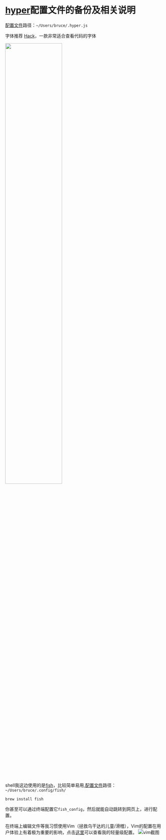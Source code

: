 # [hyper](https://hyper.is/)配置文件的备份及相关说明
[配置文件](https://github.com/mrbruce516/hyperbackup/blob/master/hyper.js)路径：`~/Users/bruce/.hyper.js`  

字体推荐 [Hack]( https://github.com/source-foundry/Hack
)，一款非常适合查看代码的字体

<img src="https://github.com/source-foundry/Hack/raw/master/img/hack-specimen-3-crunch.png" width="60%" heigh="60%" />

shell我这边使用的是[fish](https://fishshell.com/)，比较简单易用,[配置文件](https://github.com/mrbruce516/hyperbackup/tree/master/fish)路径：`~/Users/bruce/.config/fish/`

    brew install fish
你甚至可以通过终端配置它`fish_config`，然后就能自动跳转到网页上，进行配置。  

在终端上编辑文件等我习惯使用Vim（拯救乌干达的儿童/滑稽），Vim的配置在用户体验上有着极为重要的影响，点击[这里](https://github.com/mrbruce516/hyperbackup/blob/master/vimrc)可以查看我的轻量级配置。
![vim截图]()
